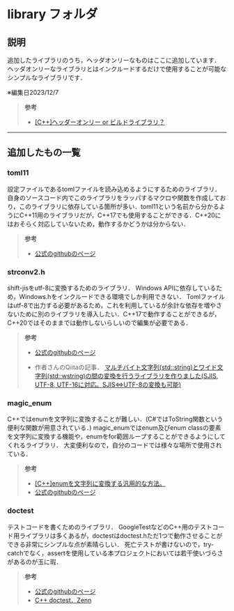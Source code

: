 # library フォルダ
## 説明
追加したライブラリのうち，ヘッダオンリーなものはここに追加しています．
ヘッダオンリーなライブラリとはインクルードするだけで使用することが可能なシンプルなライブラリです．

※編集日2023/12/7

>**参考**
> * [[C++]ヘッダーオンリー or ビルドライブラリ？](https://qiita.com/Kogia_sima/items/9a57e80087e1bc455f5a)

---

## 追加したもの一覧

### toml11
設定ファイルであるtomlファイルを読み込めるようにするためのライブラリ．
自身のソースコード内でこのライブラリをラッパするマクロや関数を作成しており，このライブラリに依存している箇所が多い．toml11という名前から分かるようにC++11用のライブラリだが，C++17でも使用することができる．C++20にはおそらく対応していないため，動作するかどうかは分からない．

>**参考**
> * [公式のgithubのページ](https://github.com/ToruNiina/toml11)


### strconv2.h
shift-jisをutf-8に変換するためのライブラリ．
Windows APIに依存しているため，Windows.hをインクルードできる環境でしか利用できない．
Tomlファイルはutf-8で出力する必要があるため，これを利用しているが余計な依存を増やさないために別のライブラリを導入したい．C++17で動作することができるが，C++20ではそのままでは動作しないらしいので編集が必要である．

>**参考**
> * [公式のgithubのページ](https://github.com/javacommons/strconv)
>
> * 作者さんのQiitaの記事．
>[マルチバイト文字列(std::string)とワイド文字列(std::wstring)の間の変換を行うライブラリを作りました(SJIS, UTF-8, UTF-16に対応。SJIS⇔UTF-8の変換も可能)](https://qiita.com/javacommons/items/9ea0c8fd43b61b01a8da)

### magic_enum
C++ではenumを文字列に変換することが難しい．(C#ではToString関数という便利な関数が用意されている．)
magic_enumではenum及びenum classの要素を文字列に変換する機能や，enumをfor範囲ループすることができるようにしてくれるライブラリ．
大変便利なので，自分のコードでは様々な場所で使用されている．

>**参考**
> * [[C++]enumを文字列に変換する汎用的な方法。](https://kenkyu-note.hatenablog.com/entry/2020/07/06/195821)
> * [公式のgithubのページ](https://github.com/Neargye/magic_enum)

### doctest
テストコードを書くためのライブラリ．
GoogleTestなどのC++用のテストコード用ライブラリは多くあるが，doctestはdoctest.hただ1つで動作させることができる非常にシンプルな点が素晴らしい．
死亡テストが書けないので，try-catchでなく，assertを使用している本プロジェクトにおいては若干使いづらさがあるのが玉に瑕．

>**参考**
> * [公式のgithubのページ](https://github.com/doctest/doctest)
> * [C++ doctest．Zenn](https://zenn.dev/nonanonno/scraps/3115057f950822)